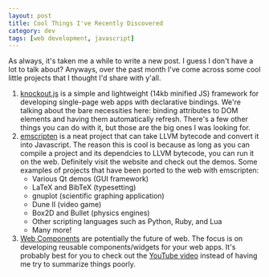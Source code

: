 ```yaml
---           
layout: post
title: Cool Things I've Recently Discovered
category: dev
tags: [web development, javascript]
---
```

As always, it's taken me a while to write a new post. I guess I don't have a lot to talk about?
Anyways, over the past month I've come across some cool little projects that I thought I'd share
with y'all.

1. [knockout.js](http://www.knockoutjs.com) is a simple and lightweight (14kb minified JS)
   framework for developing single-page web apps with declarative bindings. We're talking about the
   bare necessities here: binding attributes to DOM elements and having them automatically refresh.
   There's a few other things you can do with it, but those are the big ones I was looking for.
2. [emscripten](http://emscripten.org) is a neat project that can take LLVM bytecode and convert
   it into Javascript. The reason this is cool is because as long as you can compile a project and
   its dependcies to LLVM bytecode, you can run it on the web. Definitely visit the website and
   check out the demos. Some examples of projects that have been ported to the web with emscripten:
   * Various Qt demos (GUI framework)
   * LaTeX and BibTeX (typesetting)
   * gnuplot (scientific graphing application)
   * Dune II (video game)
   * Box2D and Bullet (physics engines)
   * Other scripting languages such as Python, Ruby, and Lua
   * Many more!
3. [Web Components](http://www.w3.org/TR/components-intro/) are potentially the future of web. The
   focus is on developing reusable components/widgets for your web apps. It's probably best for you
   to check out the [YouTube video](http://www.youtube.com/watch?v=fqULJBBEVQE) instead of having
   me try to summarize things poorly.

